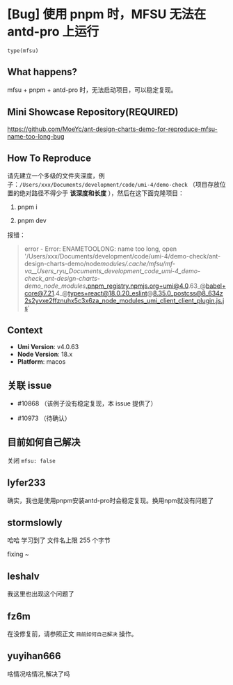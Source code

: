 # [Bug] 使用 pnpm 时，MFSU 无法在 antd-pro 上运行

`type(mfsu)`

## What happens?

mfsu + pnpm + antd-pro 时，无法启动项目，可以稳定复现。

## Mini Showcase Repository(REQUIRED)

https://github.com/MoeYc/ant-design-charts-demo-for-reproduce-mfsu-name-too-long-bug

## How To Reproduce

请先建立一个多级的文件夹深度，例子：`/Users/xxx/Documents/development/code/umi-4/demo-check` （项目存放位置的绝对路径不得少于 **该深度和长度** ），然后在这下面克隆项目：

1. pnpm i

2. pnpm dev

报错：

> error - Error: ENAMETOOLONG: name too long, open '/Users/xxx/Documents/development/code/umi-4/demo-check/ant-design-charts-demo/node*modules/.cache/mfsu/mf-va\_\_Users_ryu_Documents_development_code_umi-4_demo-check_ant-design-charts-demo_node_modules*.pnpm_registry.npmjs.org+umi@4.0.63_@babel+core@7.21.4_@types+react@18.0.20_eslint@8.35.0_postcss@8_634z2s2yvxe2ffznuhx5c3x6za_node_modules_umi_client_client_plugin.js.js'

## Context

- **Umi Version**: v4.0.63
- **Node Version**: 18.x
- **Platform**: macos

## 关联 issue

- #10868 （该例子没有稳定复现，本 issue 提供了）

- #10973 （待确认）

## 目前如何自己解决

关闭 `mfsu: false`

## lyfer233

确实，我也是使用pnpm安装antd-pro时会稳定复现。换用npm就没有问题了

## stormslowly

哈哈 学习到了 文件名上限 255 个字节

fixing ~

## leshalv

我这里也出现这个问题了

## fz6m

在没修复前，请参照正文 `目前如何自己解决` 操作。

## yuyihan666

啥情况啥情况,解决了吗
